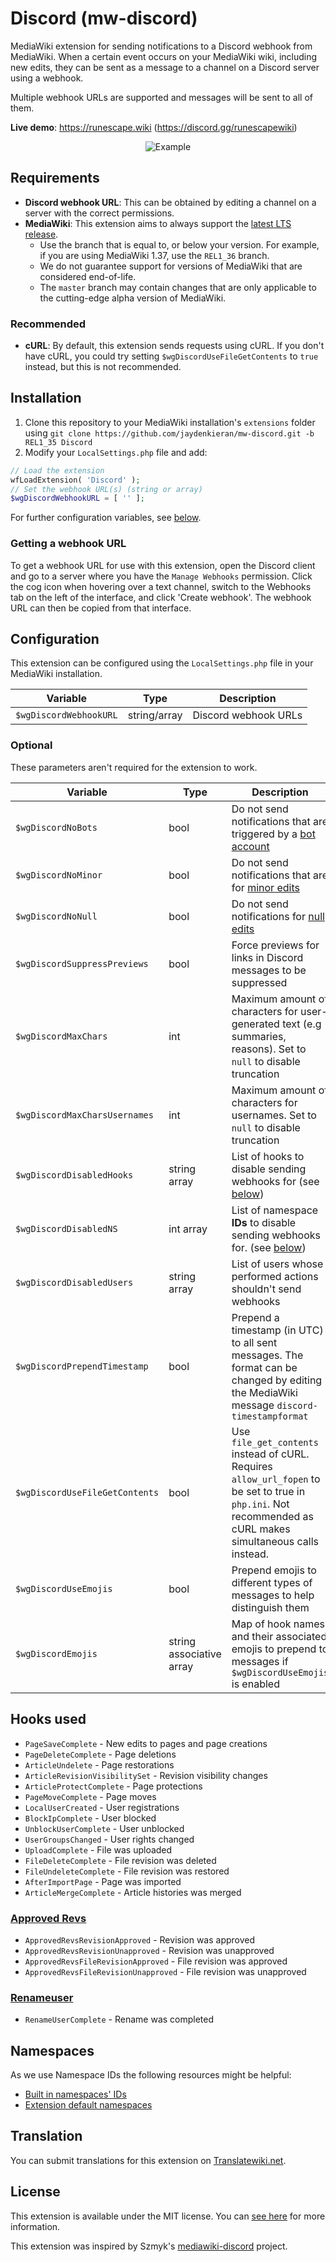 # Discord (mw-discord)
MediaWiki extension for sending notifications to a Discord webhook from MediaWiki. When a certain event occurs on your MediaWiki wiki, including new edits, they can be sent as a message to a channel on a Discord server using a webhook.

Multiple webhook URLs are supported and messages will be sent to all of them.

**Live demo**: https://runescape.wiki (https://discord.gg/runescapewiki)

<p align="center">
  <img src="https://i.imgur.com/tCehglJ.png" alt="Example"/>
</p>

## Requirements
- **Discord webhook URL**: This can be obtained by editing a channel on a server with the correct permissions.
- **MediaWiki**: This extension aims to always support the [latest LTS release](https://www.mediawiki.org/wiki/Version_lifecycle).
  - Use the branch that is equal to, or below your version. For example, if you are using MediaWiki 1.37, use the `REL1_36` branch.
  - We do not guarantee support for versions of MediaWiki that are considered end-of-life.
  - The `master` branch may contain changes that are only applicable to the cutting-edge alpha version of MediaWiki.

### Recommended
- **cURL**: By default, this extension sends requests using cURL. If you don't have cURL, you could try setting `$wgDiscordUseFileGetContents` to `true` instead, but this is not recommended.

## Installation

1. Clone this repository to your MediaWiki installation's `extensions` folder using `git clone https://github.com/jaydenkieran/mw-discord.git -b REL1_35 Discord`
2. Modify your `LocalSettings.php` file and add:

```php
// Load the extension
wfLoadExtension( 'Discord' );
// Set the webhook URL(s) (string or array)
$wgDiscordWebhookURL = [ '' ];
```

For further configuration variables, see [below](#configuration).

### Getting a webhook URL
To get a webhook URL for use with this extension, open the Discord client and go to a server where you have the `Manage Webhooks` permission. Click the cog icon when hovering over a text channel, switch to the Webhooks tab on the left of the interface, and click 'Create webhook'. The webhook URL can then be copied from that interface.

## Configuration
This extension can be configured using the `LocalSettings.php` file in your MediaWiki installation.

| Variable | Type | Description |
| --- | --- | --- |
| `$wgDiscordWebhookURL` | string/array | Discord webhook URLs

### Optional
These parameters aren't required for the extension to work.

| Variable | Type | Description | Default |
| --- | --- | --- | --- |
| `$wgDiscordNoBots` | bool | Do not send notifications that are triggered by a [bot account](https://www.mediawiki.org/wiki/Manual:Bots) | `true`
| `$wgDiscordNoMinor` | bool | Do not send notifications that are for [minor edits](https://meta.wikimedia.org/wiki/Help:Minor_edit) | `false`
| `$wgDiscordNoNull` | bool | Do not send notifications for [null edits](https://www.mediawiki.org/wiki/Manual:Purge#Null_edits) | `true`
| `$wgDiscordSuppressPreviews` | bool | Force previews for links in Discord messages to be suppressed | `true`
| `$wgDiscordMaxChars` | int | Maximum amount of characters for user-generated text (e.g summaries, reasons). Set to `null` to disable truncation | `null`
| `$wgDiscordMaxCharsUsernames` | int | Maximum amount of characters for usernames. Set to `null` to disable truncation | `25`
| `$wgDiscordDisabledHooks` | string array | List of hooks to disable sending webhooks for (see [below](#hooks-used)) | `[]`
| `$wgDiscordDisabledNS` | int array | List of namespace **IDs** to disable sending webhooks for. (see [below](#namespaces)) | `[]`
| `$wgDiscordDisabledUsers` | string array | List of users whose performed actions shouldn't send webhooks | `[]`
| `$wgDiscordPrependTimestamp` | bool | Prepend a timestamp (in UTC) to all sent messages. The format can be changed by editing the MediaWiki message `discord-timestampformat` | `false`
| `$wgDiscordUseFileGetContents` | bool | Use `file_get_contents` instead of cURL. Requires `allow_url_fopen` to be set to true in `php.ini`. Not recommended as cURL makes simultaneous calls instead. | `false`
| `$wgDiscordUseEmojis` | bool | Prepend emojis to different types of messages to help distinguish them | `false`
| `$wgDiscordEmojis` | string associative array | Map of hook names and their associated emojis to prepend to messages if `$wgDiscordUseEmojis` is enabled | See [extension.json](/extension.json#L30)

## Hooks used
- `PageSaveComplete` - New edits to pages and page creations
- `PageDeleteComplete` - Page deletions
- `ArticleUndelete` - Page restorations
- `ArticleRevisionVisibilitySet` - Revision visibility changes
- `ArticleProtectComplete` - Page protections
- `PageMoveComplete` - Page moves
- `LocalUserCreated` - User registrations
- `BlockIpComplete` - User blocked
- `UnblockUserComplete` - User unblocked
- `UserGroupsChanged` - User rights changed
- `UploadComplete` - File was uploaded
- `FileDeleteComplete` - File revision was deleted
- `FileUndeleteComplete` - File revision was restored
- `AfterImportPage` - Page was imported
- `ArticleMergeComplete` - Article histories was merged

### [Approved Revs](https://www.mediawiki.org/wiki/Extension:Approved_Revs)
- `ApprovedRevsRevisionApproved` - Revision was approved
- `ApprovedRevsRevisionUnapproved` - Revision was unapproved
- `ApprovedRevsFileRevisionApproved` - File revision was approved
- `ApprovedRevsFileRevisionUnapproved` - File revision was unapproved

### [Renameuser](https://www.mediawiki.org/wiki/Extension:Renameuser)
- `RenameUserComplete` - Rename was completed

## Namespaces
As we use Namespace IDs the following resources might be helpful:
- [Built in namespaces' IDs](https://www.mediawiki.org/wiki/Manual:Namespace#Built-in_namespaces)
- [Extension default namespaces](https://www.mediawiki.org/wiki/Extension_default_namespaces)

## Translation
You can submit translations for this extension on [Translatewiki.net](https://translatewiki.net/wiki/Special:Translate/mwgithub-mw-discord).

## License
This extension is available under the MIT license. You can [see here](LICENSE) for more information.

This extension  was inspired by Szmyk's [mediawiki-discord](https://github.com/Szmyk/mediawiki-discord) project.
